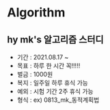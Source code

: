 # Algorithm

## hy mk's 알고리즘 스터디 
- 기간 : 2021.08.17 ~
- 목표 : 하루 한 시간 꼭!!!!!
- 벌금 : 1000원 
- 복지 : 일주일 하루 휴식 가능 
- 예외 : 시험 기간 2주 휴식 가능 
- 형식 : ex) 0813_mk_동적계획법

